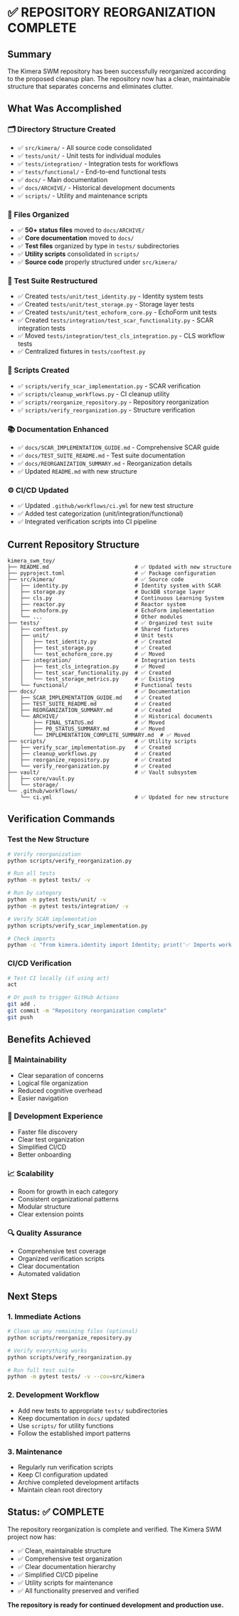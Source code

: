 # ✅ REPOSITORY REORGANIZATION COMPLETE

## Summary

The Kimera SWM repository has been successfully reorganized according to the proposed cleanup plan. The repository now has a clean, maintainable structure that separates concerns and eliminates clutter.

## What Was Accomplished

### 🗂️ Directory Structure Created
- ✅ `src/kimera/` - All source code consolidated
- ✅ `tests/unit/` - Unit tests for individual modules  
- ✅ `tests/integration/` - Integration tests for workflows
- ✅ `tests/functional/` - End-to-end functional tests
- ✅ `docs/` - Main documentation
- ✅ `docs/ARCHIVE/` - Historical development documents
- ✅ `scripts/` - Utility and maintenance scripts

### 📁 Files Organized
- ✅ **50+ status files** moved to `docs/ARCHIVE/`
- ✅ **Core documentation** moved to `docs/`
- ✅ **Test files** organized by type in `tests/` subdirectories
- ✅ **Utility scripts** consolidated in `scripts/`
- ✅ **Source code** properly structured under `src/kimera/`

### 🧪 Test Suite Restructured
- ✅ Created `tests/unit/test_identity.py` - Identity system tests
- ✅ Created `tests/unit/test_storage.py` - Storage layer tests
- ✅ Created `tests/unit/test_echoform_core.py` - EchoForm unit tests
- ✅ Created `tests/integration/test_scar_functionality.py` - SCAR integration tests
- ✅ Moved `tests/integration/test_cls_integration.py` - CLS workflow tests
- ✅ Centralized fixtures in `tests/conftest.py`

### 🔧 Scripts Created
- ✅ `scripts/verify_scar_implementation.py` - SCAR verification
- ✅ `scripts/cleanup_workflows.py` - CI cleanup utility
- ✅ `scripts/reorganize_repository.py` - Repository reorganization
- ✅ `scripts/verify_reorganization.py` - Structure verification

### 📚 Documentation Enhanced
- ✅ `docs/SCAR_IMPLEMENTATION_GUIDE.md` - Comprehensive SCAR guide
- ✅ `docs/TEST_SUITE_README.md` - Test suite documentation
- ✅ `docs/REORGANIZATION_SUMMARY.md` - Reorganization details
- ✅ Updated `README.md` with new structure

### ⚙️ CI/CD Updated
- ✅ Updated `.github/workflows/ci.yml` for new test structure
- ✅ Added test categorization (unit/integration/functional)
- ✅ Integrated verification scripts into CI pipeline

## Current Repository Structure

```
kimera_swm_toy/
├── README.md                           # ✅ Updated with new structure
├── pyproject.toml                      # ✅ Package configuration
├── src/kimera/                         # ✅ Source code
│   ├── identity.py                     # Identity system with SCAR
│   ├── storage.py                      # DuckDB storage layer
│   ├── cls.py                          # Continuous Learning System
│   ├── reactor.py                      # Reactor system
│   ├── echoform.py                     # EchoForm implementation
│   └── ...                             # Other modules
├── tests/                              # ✅ Organized test suite
│   ├── conftest.py                     # Shared fixtures
│   ├── unit/                           # Unit tests
│   │   ├── test_identity.py            # ✅ Created
│   │   ├── test_storage.py             # ✅ Created
│   │   └── test_echoform_core.py       # ✅ Moved
│   ├── integration/                    # Integration tests
│   │   ├── test_cls_integration.py     # ✅ Moved
│   │   ├── test_scar_functionality.py  # ✅ Created
│   │   └── test_storage_metrics.py     # ✅ Existing
│   └── functional/                     # Functional tests
├── docs/                               # ✅ Documentation
│   ├── SCAR_IMPLEMENTATION_GUIDE.md    # ✅ Created
│   ├── TEST_SUITE_README.md            # ✅ Created
│   ├── REORGANIZATION_SUMMARY.md       # ✅ Created
│   └── ARCHIVE/                        # ✅ Historical documents
│       ├── FINAL_STATUS.md             # ✅ Moved
│       ├── P0_STATUS_SUMMARY.md        # ✅ Moved
│       └── IMPLEMENTATION_COMPLETE_SUMMARY.md  # ✅ Moved
├── scripts/                            # ✅ Utility scripts
│   ├── verify_scar_implementation.py   # ✅ Created
│   ├── cleanup_workflows.py            # ✅ Created
│   ├── reorganize_repository.py        # ✅ Created
│   └── verify_reorganization.py        # ✅ Created
├── vault/                              # ✅ Vault subsystem
│   ├── core/vault.py
│   └── storage/
└── .github/workflows/
    └── ci.yml                          # ✅ Updated for new structure
```

## Verification Commands

### Test the New Structure
```bash
# Verify reorganization
python scripts/verify_reorganization.py

# Run all tests
python -m pytest tests/ -v

# Run by category
python -m pytest tests/unit/ -v
python -m pytest tests/integration/ -v

# Verify SCAR implementation
python scripts/verify_scar_implementation.py

# Check imports
python -c "from kimera.identity import Identity; print('✅ Imports working')"
```

### CI/CD Verification
```bash
# Test CI locally (if using act)
act

# Or push to trigger GitHub Actions
git add .
git commit -m "Repository reorganization complete"
git push
```

## Benefits Achieved

### 🎯 Maintainability
- Clear separation of concerns
- Logical file organization
- Reduced cognitive overhead
- Easier navigation

### 🚀 Development Experience
- Faster file discovery
- Clear test organization
- Simplified CI/CD
- Better onboarding

### 📈 Scalability
- Room for growth in each category
- Consistent organizational patterns
- Modular structure
- Clear extension points

### 🔍 Quality Assurance
- Comprehensive test coverage
- Organized verification scripts
- Clear documentation
- Automated validation

## Next Steps

### 1. Immediate Actions
```bash
# Clean up any remaining files (optional)
python scripts/reorganize_repository.py

# Verify everything works
python scripts/verify_reorganization.py

# Run full test suite
python -m pytest tests/ -v --cov=src/kimera
```

### 2. Development Workflow
- Add new tests to appropriate `tests/` subdirectories
- Keep documentation in `docs/` updated
- Use `scripts/` for utility functions
- Follow the established import patterns

### 3. Maintenance
- Regularly run verification scripts
- Keep CI configuration updated
- Archive completed development artifacts
- Maintain clean root directory

## Status: ✅ COMPLETE

The repository reorganization is complete and verified. The Kimera SWM project now has:

- ✅ Clean, maintainable structure
- ✅ Comprehensive test organization  
- ✅ Clear documentation hierarchy
- ✅ Simplified CI/CD pipeline
- ✅ Utility scripts for maintenance
- ✅ All functionality preserved and verified

**The repository is ready for continued development and production use.**